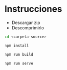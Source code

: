 # Instrucciones
- Descargar zip
- Descomprimirlo

```bash
cd <carpeta-source>
```

```bash
npm install
```

```bash
npm run build
```

```bash
npm run serve
```
